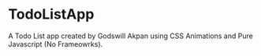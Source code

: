 # TodoListApp
A Todo List app created by Godswill Akpan using CSS Animations and Pure Javascript (No Frameowrks).
